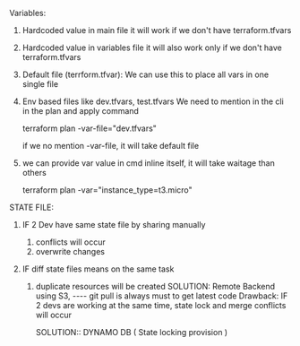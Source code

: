 Variables:

1. Hardcoded value in main file
    it will work if we don't have terraform.tfvars
2. Hardcoded value in variables file
    it will also work only if we don't have terraform.tfvars
3. Default file (terrform.tfvar):
    We can use this to place all vars in one single file

4. Env based files like dev.tfvars, test.tfvars
    We need to mention in the cli in the plan and apply command

    terraform plan -var-file="dev.tfvars"

    if we no mention -var-file, it will take default file

5. we can provide var value in cmd inline itself, it will take waitage than others

    terraform plan -var="instance_type=t3.micro"


STATE FILE:

1. IF 2 Dev have same state file by sharing manually
    1. conflicts will occur
    2. overwrite changes

2. IF diff state files means on the same task
    1. duplicate resources will be created
SOLUTION: Remote Backend using S3,
          ---- git pull is always must to get latest code
          Drawback: IF 2 devs are working at the same time, state lock and merge conflicts will occur

          SOLUTION:: DYNAMO DB ( State locking provision )

   


